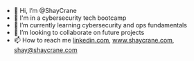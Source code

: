 - 👋 Hi, I’m @ShayCrane
- 👀 I'm in a cybersecurity tech bootcamp
- 🌱 I’m currently learning cybersecurity and ops fundamentals
- 💞️ I’m looking to collaborate on future projects
- 📫 How to reach me [linkedin.com](https://www.linkedin.com/in/shaycrane/), www.shaycrane.com, shay@shaycrane.com

<!---
ShayCrane/ShayCrane is a ✨ special ✨ repository because its `README.md` (this file) appears on your GitHub profile.
You can click the Preview link to take a look at your changes.
--->
